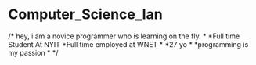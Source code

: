 # Computer_Science_Ian
/* hey,  i am a novice programmer who is learning on the fly. 
*
*Full time Student At NYIT
*Full time employed at WNET
*
*27 yo
*
*programming is my passion
*
*/
